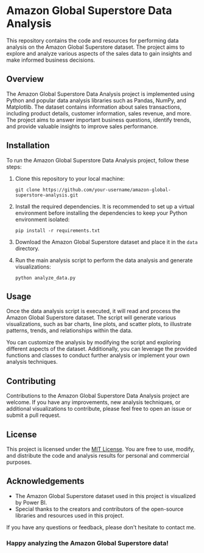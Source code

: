 # Amazon Global Superstore Data Analysis

This repository contains the code and resources for performing data analysis on the Amazon Global Superstore dataset. The project aims to explore and analyze various aspects of the sales data to gain insights and make informed business decisions.

## Overview

The Amazon Global Superstore Data Analysis project is implemented using Python and popular data analysis libraries such as Pandas, NumPy, and Matplotlib. The dataset contains information about sales transactions, including product details, customer information, sales revenue, and more. The project aims to answer important business questions, identify trends, and provide valuable insights to improve sales performance.

## Installation

To run the Amazon Global Superstore Data Analysis project, follow these steps:

1. Clone this repository to your local machine:
   ```
   git clone https://github.com/your-username/amazon-global-superstore-analysis.git
   ```

2. Install the required dependencies. It is recommended to set up a virtual environment before installing the dependencies to keep your Python environment isolated:
   ```
   pip install -r requirements.txt
   ```

3. Download the Amazon Global Superstore dataset and place it in the `data` directory.

4. Run the main analysis script to perform the data analysis and generate visualizations:
   ```
   python analyze_data.py
   ```

## Usage

Once the data analysis script is executed, it will read and process the Amazon Global Superstore dataset. The script will generate various visualizations, such as bar charts, line plots, and scatter plots, to illustrate patterns, trends, and relationships within the data.

You can customize the analysis by modifying the script and exploring different aspects of the dataset. Additionally, you can leverage the provided functions and classes to conduct further analysis or implement your own analysis techniques.

## Contributing

Contributions to the Amazon Global Superstore Data Analysis project are welcome. If you have any improvements, new analysis techniques, or additional visualizations to contribute, please feel free to open an issue or submit a pull request.

## License

This project is licensed under the [MIT License](LICENSE). You are free to use, modify, and distribute the code and analysis results for personal and commercial purposes.

## Acknowledgements

- The Amazon Global Superstore dataset used in this project is visualized by Power BI.
- Special thanks to the creators and contributors of the open-source libraries and resources used in this project.

If you have any questions or feedback, please don't hesitate to contact me.

### Happy analyzing the Amazon Global Superstore data!
